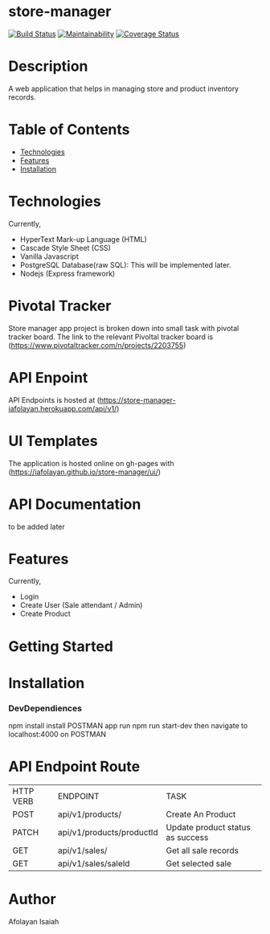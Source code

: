 # store-manager
[![Build Status](https://travis-ci.org/iAfolayan/store-manager.svg?branch=develop)](https://travis-ci.org/iAfolayan/store-manager)
[![Maintainability](https://api.codeclimate.com/v1/badges/142b219a88134673ca9e/maintainability)](https://codeclimate.com/github/iAfolayan/store-manager/maintainability)
[![Coverage Status](https://coveralls.io/repos/github/iAfolayan/store-manager/badge.svg?branch=develop)](https://coveralls.io/github/iAfolayan/store-manager?branch=develop)


# Description
A web application that helps in managing store and product inventory records.

# Table of Contents
<ul>
            <li>
                <a href="#Technologies">Technologies</a>
            </li>
            <li>
                <a href="#Features">Features</a>
            </li>
          <li>
                <a href="#Installations">Installation</a>
            </li>
        </ul>
        
# Technologies
Currently,
<ul>
<li>HyperText Mark-up Language (HTML) </li>
<li>Cascade Style Sheet (CSS)</li>
<li>Vanilla Javascript</li>
<li>PostgreSQL Database(raw SQL): This will be implemented later.</li>
<li>Nodejs (Express framework)</li>
  </ul>
  
# Pivotal Tracker
Store manager app project is broken down into small task with pivotal tracker board. The link to the relevant Pivoltal tracker board is (https://www.pivotaltracker.com/n/projects/2203755)

# API Enpoint
API Endpoints is hosted at (https://store-manager-iafolayan.herokuapp.com/api/v1/)

# UI Templates
The application is hosted online on gh-pages with (https://iafolayan.github.io/store-manager/ui/)

# API Documentation
to be added later

# Features
Currently,
<ul>
<li>Login</li>
<li>Create User (Sale attendant / Admin)</li>
<li>Create Product</li>
  </ul>

# Getting Started
# Installation
### DevDependiences
npm install
install POSTMAN app
run npm run start-dev then navigate to localhost:4000 on POSTMAN
# API Endpoint Route
<table>
  <tr>
    <td>HTTP VERB</td>
    <td>ENDPOINT</td>
    <td>TASK</td>
  </tr>
  <tr>
    <td>POST</td>
    <td>api/v1/products/</td>
    <td>Create An Product</td>
  </tr>
   <tr>
    <td>PATCH</td>
    <td>api/v1/products/productId</td>
    <td>Update product status as success</td>
  </tr>
  <tr>
    <td>GET</td>
    <td>api/v1/sales/</td>
    <td>Get all sale records</td>
  </tr>
  <tr>
    <td>GET</td>
    <td>api/v1/sales/saleId</td>
    <td>Get selected sale</td>
  </tr>
  </table>
  
# Author
Afolayan Isaiah